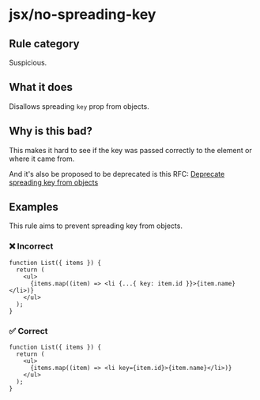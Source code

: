 # jsx/no-spreading-key

<!-- end auto-generated rule header -->

## Rule category

Suspicious.

## What it does

Disallows spreading `key` prop from objects.

## Why is this bad?

This makes it hard to see if the key was passed correctly to the element or where it came from.

And it's also be proposed to be deprecated is this RFC: [Deprecate spreading key from objects](https://github.com/reactjs/rfcs/pull/107#issue-413235149)

## Examples

This rule aims to prevent spreading key from objects.

### ❌ Incorrect

```tsx
function List({ items }) {
  return (
    <ul>
      {items.map((item) => <li {...{ key: item.id }}>{item.name}</li>)}
    </ul>
  );
}
```

### ✅ Correct

```tsx
function List({ items }) {
  return (
    <ul>
      {items.map((item) => <li key={item.id}>{item.name}</li>)}
    </ul>
  );
}
```
